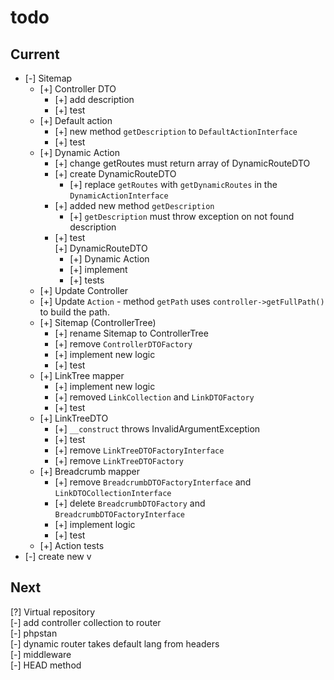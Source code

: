 # todo

## Current

- [-] Sitemap  
  - [+] Controller DTO  
    - [+] add description  
    - [+] test  
  - [+] Default action  
    - [+] new method `getDescription` to `DefaultActionInterface`  
    - [+] test  
  - [+] Dynamic Action  
    - [+] change getRoutes must return array of DynamicRouteDTO  
    - [+] create DynamicRouteDTO  
      - [+] replace `getRoutes` with `getDynamicRoutes` in the `DynamicActionInterface`  
    - [+] added new method `getDescription`
      - [+] `getDescription` must throw exception on not found description
    - [+] test  
      [+] DynamicRouteDTO  
      - [+] Dynamic Action  
      - [+] implement
      - [+] tests
  - [+] Update Controller  
  - [+] Update `Action` - method `getPath` uses `controller->getFullPath()` to build the path.
  - [+] Sitemap (ControllerTree)
    - [+] rename Sitemap to ControllerTree
    - [+] remove `ControllerDTOFactory`
    - [+] implement new logic  
    - [+] test  
  - [+] LinkTree mapper  
    - [+] implement new logic  
    - [+] removed `LinkCollection` and `LinkDTOFactory`
    - [+] test
  - [+] LinkTreeDTO
    - [+] `__construct` throws InvalidArgumentException  
    - [+] test
    - [+] remove `LinkTreeDTOFactoryInterface`
    - [+] remove `LinkTreeDTOFactory`
  - [+] Breadcrumb mapper  
    - [+] remove `BreadcrumbDTOFactoryInterface` and `LinkDTOCollectionInterface`
    - [+] delete `BreadcrumbDTOFactory` and `BreadcrumbDTOFactoryInterface`
    - [+] implement logic  
    - [+] test  
  - [+] Action tests
- [-] create new v  

## Next

[?] Virtual repository  
[-] add controller collection to router  
[-] phpstan  
[-] dynamic router takes default lang from headers  
[-] middleware  
[-] HEAD method
